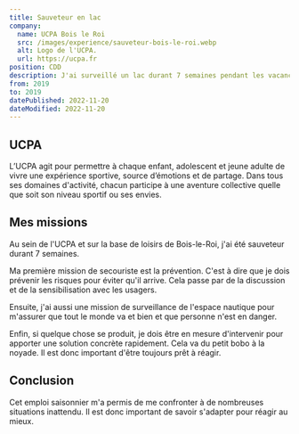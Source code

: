 ```yaml
---
title: Sauveteur en lac
company:
  name: UCPA Bois le Roi
  src: /images/experience/sauveteur-bois-le-roi.webp
  alt: Logo de l'UCPA.
  url: https://ucpa.fr
position: CDD
description: J'ai surveillé un lac durant 7 semaines pendant les vacances d'été.
from: 2019
to: 2019
datePublished: 2022-11-20
dateModified: 2022-11-20
---
```


## UCPA

L’UCPA agit pour permettre à chaque enfant, adolescent et jeune adulte de vivre une expérience sportive, source d’émotions et de partage. Dans tous ses domaines d'activité, chacun participe à une aventure collective quelle que soit son niveau sportif ou ses envies.

## Mes missions

Au sein de l'UCPA et sur la base de loisirs de Bois-le-Roi, j'ai été sauveteur durant 7 semaines.

Ma première mission de secouriste est la prévention. C'est à dire que je dois prévenir les risques pour éviter qu'il arrive. Cela passe par de la discussion et de la sensibilisation avec les usagers.

Ensuite, j'ai aussi une mission de surveillance de l'espace nautique pour m'assurer que tout le monde va et bien et que personne n'est en danger.

Enfin, si quelque chose se produit, je dois être en mesure d'intervenir pour apporter une solution concrète rapidement. Cela va du petit bobo à la noyade. Il est donc important d'être toujours prêt à réagir.

## Conclusion

Cet emploi saisonnier m'a permis de me confronter à de nombreuses situations inattendu. Il est donc important de savoir s'adapter pour réagir au mieux.
